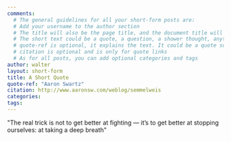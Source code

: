 ```yaml
---
comments:
  # The general guidelines for all your short-form posts are:
  # Add your username to the author section
  # The title will also be the page title, and the document title will appear in the url address
  # The short text could be a quote, a question, a shower thought, anything really
  # quote-ref is optional, it explains the text. It could be a quote source, a location, a hashtag...
  # citation is optional and is only for quote links
  # As for all posts, you can add optional categories and tags
author: walter
layout: short-form
title: A Short Quote
quote-ref: "Aaron Swartz"
citation: http://www.aaronsw.com/weblog/semmelweis
categories:
tags:
---
```

<!-- Add your markdown here. See http://markdowntutorial.com/ for a getting-started guide -->
"The real trick is not to get better at fighting — it’s to get better at stopping ourselves: at taking a deep breath"